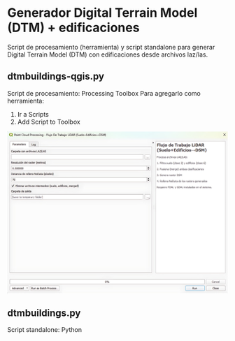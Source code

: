 # Generador Digital Terrain Model (DTM) + edificaciones
Script de procesamiento (herramienta) y script standalone para generar Digital Terrain Model (DTM) con edificaciones desde archivos laz/las.


## dtmbuildings-qgis.py
Script de procesamiento: Processing Toolbox
Para agregarlo como herramienta:
1. Ir a Scripts
2. Add Script to Toolbox

![toolqgis](toolqgis.jpg)

## dtmbuildings.py
Script standalone: Python

